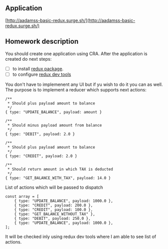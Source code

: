 ## Application

[http://aadamss-basic-redux.surge.sh/](http://aadamss-basic-redux.surge.sh/)

## Homework description

You should create one application using CRA. After the application is created do next steps:

- [ ] to install [redux package](https://www.npmjs.com/package/redux).
- [ ] to configure [redux dev tools](https://github.com/reduxjs/redux-devtools)

You don't have to implemenent any UI but if yu wish to do it you can as well.
The purpose is to implement a reducer which supports next actions:

```
/**
 * Should plus payload amount to balance
 */
{ type: "UPDATE_BALANCE", payload: amount }

/**
 * Should minus payload amount from balance
 */
{ type: "DEBIT", payload: 2.0 }

/**
 * Should plus payload amount to balance
 */
{ type: "CREDIT", payload: 2.0 }

/**
 * Should return amount in which TAX is deducted
 */
{ type: "GET_BALANCE_WITH_TAX", payload: 14.0 }
```

List of actions which will be passed to dispatch

```
const array = [
    { type: "UPDATE_BALANCE", payload: 1000.0 },
    { type: "CREDIT", payload: 200.0 },
    { type: "CREDIT", payload: 100.0 },
    { type: "GET_BALANCE_WITHOUT_TAX" },
    { type: "DEBIT", payload: 250.0 },
    { type: "UPDATE_BALANCE", payload: 1000.0 },
];
```

It will be checked inly using redux dev tools where I am able to see list of actions.
